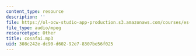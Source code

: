```yaml
---
content_type: resource
description: ''
file: https://ol-ocw-studio-app-production.s3.amazonaws.com/courses/es-s41-speak-italian-with-your-mouth-full-spring-2012/308c242edc90d60292e78307be56f025_cosafai.mp3
file_type: audio/mpeg
resourcetype: Other
title: cosafai.mp3
uid: 308c242e-dc90-d602-92e7-8307be56f025
---
```

